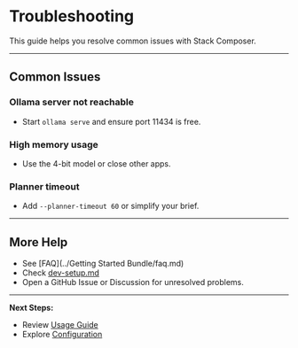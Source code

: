 # Troubleshooting

This guide helps you resolve common issues with Stack Composer.

---

## Common Issues

### Ollama server not reachable

- Start `ollama serve` and ensure port 11434 is free.

### High memory usage

- Use the 4-bit model or close other apps.

### Planner timeout

- Add `--planner-timeout 60` or simplify your brief.

---

## More Help

- See [FAQ](../Getting Started Bundle/faq.md)
- Check [dev-setup.md](../developer-extensibility-docs/dev-setup.md#troubleshooting)
- Open a GitHub Issue or Discussion for unresolved problems.

---

**Next Steps:**

- Review [Usage Guide](usage.md)
- Explore [Configuration](configuration.md)

